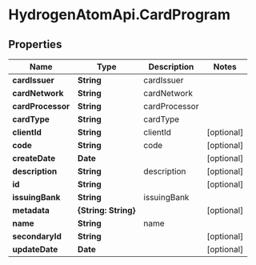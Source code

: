 # HydrogenAtomApi.CardProgram

## Properties
Name | Type | Description | Notes
------------ | ------------- | ------------- | -------------
**cardIssuer** | **String** | cardIssuer | 
**cardNetwork** | **String** | cardNetwork | 
**cardProcessor** | **String** | cardProcessor | 
**cardType** | **String** | cardType | 
**clientId** | **String** | clientId | [optional] 
**code** | **String** | code | [optional] 
**createDate** | **Date** |  | [optional] 
**description** | **String** | description | [optional] 
**id** | **String** |  | [optional] 
**issuingBank** | **String** | issuingBank | 
**metadata** | **{String: String}** |  | [optional] 
**name** | **String** | name | 
**secondaryId** | **String** |  | [optional] 
**updateDate** | **Date** |  | [optional] 


